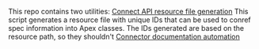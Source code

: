 This repo contains two utilities:
[Connect API resource file generation](./README_ConnectAPI.md)
This script generates a resource file with unique IDs that can be used 
to conref spec information into Apex classes. The IDs generated are based on the resource path, so 
they shouldn't
[Connector documentation automation](./README_Connectors.md)